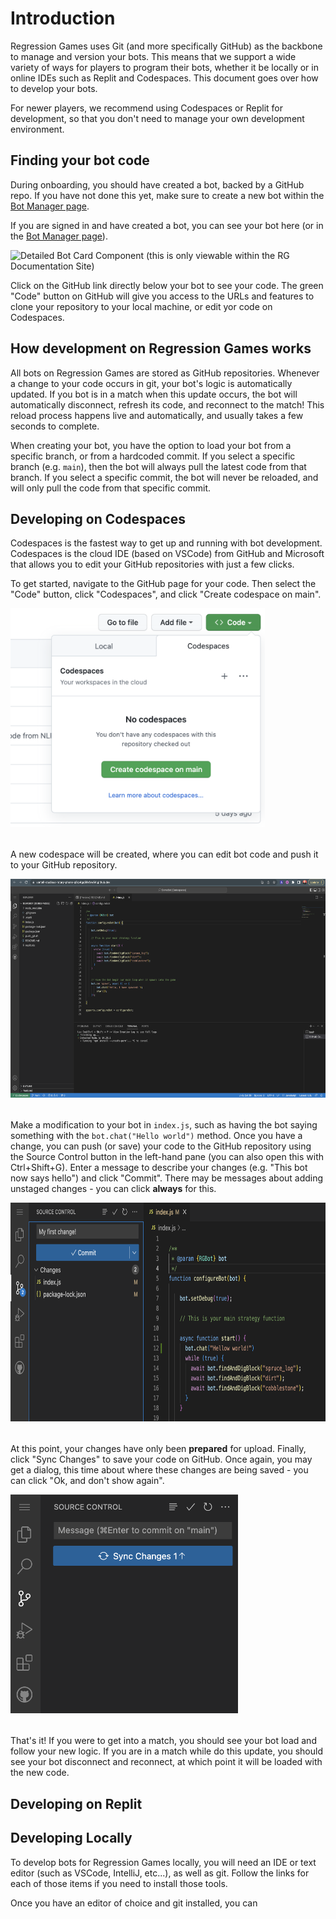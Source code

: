 # Introduction

Regression Games uses Git (and more specifically GitHub) as the backbone to manage and version your bots. 
This means that we support a wide variety of ways for players to program their bots, whether it be locally or
in online IDEs such as Replit and Codespaces. This document goes over how to develop your bots.

For newer players, we recommend using Codespaces or Replit for development, so that you don't need to manage
your own development environment.

## Finding your bot code

During onboarding, you should have created a bot, backed by a GitHub repo. If you have not done this yet,
make sure to create a new bot within the [Bot Manager page](/bots).

If you are signed in and have created a bot, you can see your bot here (or in the [Bot Manager page](/bots)).

![Detailed Bot Card Component (this is only viewable within the RG Documentation Site)](rg:firstBotDetails)

Click on the GitHub link directly below your bot to see your code. The green "Code" button on GitHub will give
you access to the URLs and features to clone your repository to your local machine, or edit yor code on Codespaces.

## How development on Regression Games works

All bots on Regression Games are stored as GitHub repositories. Whenever a change to your code occurs in git, your bot's logic is automatically updated. If you bot is in a match when this update occurs, the bot will automatically disconnect, refresh its code, and reconnect to the match! This reload process happens live and automatically, and usually takes a few seconds to complete.

When creating your bot, you have the option to load your bot from a specific branch, or from a hardcoded commit. If you select a specific branch (e.g. `main`), then the bot will always pull the latest code from that branch. If you select a specific commit, the bot will never be reloaded, and will only pull the code from that specific commit. 

## Developing on Codespaces

Codespaces is the fastest way to get up and running with bot development. Codespaces is the cloud IDE (based on VSCode)
from GitHub and Microsoft that allows you to edit your GitHub repositories with just a few clicks.

To get started, navigate to the GitHub page for your code. Then select the "Code" button, click "Codespaces", and click "Create codespace on main".

<img src="https://raw.githubusercontent.com/Regression-Games/RG-Documentation/main/images/codespaces_start.png" alt="drawing" style="height: 350px; margin: auto; margin-bottom: 18px;"/>

A new codespace will be created, where you can edit bot code and push it to your GitHub repository.

<img src="https://raw.githubusercontent.com/Regression-Games/RG-Documentation/main/images/codespaces_editor.png" alt="drawing" style="height: 350px; margin: auto; margin-bottom: 18px;"/>

Make a modification to your bot in `index.js`, such as having the bot saying something with the `bot.chat("Hello world")` method. Once you have a change, you can push (or save) your code to the GitHub repository using the Source Control button in the left-hand pane (you can also open this with Ctrl+Shift+G). Enter a message to describe your changes (e.g. "This bot now says hello") and click "Commit". There may be messages about adding unstaged changes - you can click **always** for this.

<img src="https://raw.githubusercontent.com/Regression-Games/RG-Documentation/main/images/codespaces_commit.png" alt="drawing" style="height: 350px; margin: auto; margin-bottom: 18px;"/>

At this point, your changes have only been **prepared** for upload. Finally, click "Sync Changes" to save your code on GitHub. Once again, you may get a dialog, this time about where these changes are being saved - you can click "Ok, and don't show again".

<img src="https://raw.githubusercontent.com/Regression-Games/RG-Documentation/main/images/codespaces_sync.png" alt="drawing" style="height: 350px; margin: auto; margin-bottom: 18px;"/>

That's it! If you were to get into a match, you should see your bot load and follow your new logic. If you are in a match while do this update, you should see your bot disconnect and reconnect, at which point it will be loaded with the new code.

## Developing on Replit

## Developing Locally

To develop bots for Regression Games locally, you will need an IDE or text editor (such as VSCode, IntelliJ,
etc...), as well as git. Follow the links for each of those items if you need to install those tools.

Once you have an editor of choice and git installed, you can 
